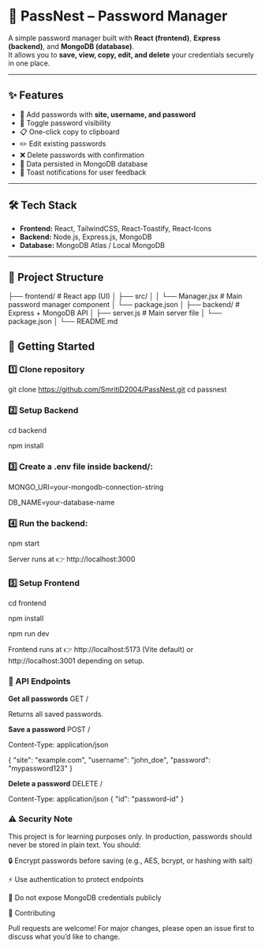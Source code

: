 # 🔐 PassNest – Password Manager

A simple password manager built with **React (frontend)**, **Express (backend)**, and **MongoDB (database)**.  
It allows you to **save, view, copy, edit, and delete** your credentials securely in one place.

---

## ✨ Features
- 📝 Add passwords with **site, username, and password**
- 👀 Toggle password visibility
- 📋 One-click copy to clipboard
- ✏️ Edit existing passwords
- ❌ Delete passwords with confirmation
- 🔄 Data persisted in MongoDB database
- 🎉 Toast notifications for user feedback

---

## 🛠️ Tech Stack
- **Frontend:** React, TailwindCSS, React-Toastify, React-Icons
- **Backend:** Node.js, Express.js, MongoDB
- **Database:** MongoDB Atlas / Local MongoDB

---

## 📂 Project Structure
├── frontend/ # React app (UI)
│ ├── src/
│ │ └── Manager.jsx # Main password manager component
│ └── package.json
│
├── backend/ # Express + MongoDB API
│ ├── server.js # Main server file
│ └── package.json
│
└── README.md
## 🚀 Getting Started


### 1️⃣ Clone repository
git clone https://github.com/SmritiD2004/PassNest.git
cd passnest

### 2️⃣ Setup Backend
cd backend

npm install


### 3️⃣ Create a .env file inside backend/:

MONGO_URI=your-mongodb-connection-string

DB_NAME=your-database-name


### 4️⃣ Run the backend:

npm start

Server runs at 👉 http://localhost:3000

### 5️⃣ Setup Frontend
cd frontend

npm install

npm run dev

Frontend runs at 👉 http://localhost:5173 (Vite default) or http://localhost:3001 depending on setup.

### 📡 API Endpoints
**Get all passwords**
GET /

Returns all saved passwords.

**Save a password**
POST /

Content-Type: application/json

{
  "site": "example.com",
  "username": "john_doe",
  "password": "mypassword123"
}

**Delete a password**
DELETE /

Content-Type: application/json
{
  "id": "password-id"
}

### ⚠️ Security Note

This project is for learning purposes only.
In production, passwords should never be stored in plain text. You should:

🔒 Encrypt passwords before saving (e.g., AES, bcrypt, or hashing with salt)

⚡ Use authentication to protect endpoints

🚫 Do not expose MongoDB credentials publicly

🤝 Contributing

Pull requests are welcome!
For major changes, please open an issue first to discuss what you’d like to change.
